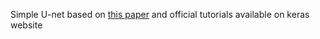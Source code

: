 Simple U-net based on [this paper](https://arxiv.org/abs/1505.04597) and official tutorials available on keras website
